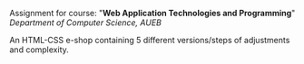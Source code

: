 
Assignment for course: "**Web Application Technologies and Programming**"
*Department of Computer Science, AUEB*


An HTML-CSS e-shop containing 5 different versions/steps of adjustments and complexity.
